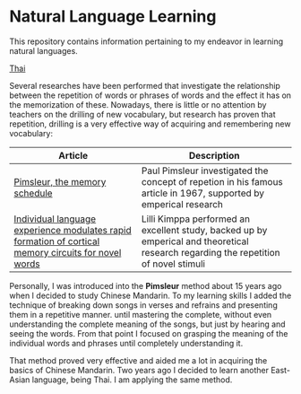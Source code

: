 # Natural Language Learning

This repository contains information pertaining to my endeavor in learning natural languages.

[Thai](thai/README.md)

Several researches have been performed that investigate the relationship between the repetition of words or phrases of words and the effect it has on the memorization of these. Nowadays, there is little or no attention by teachers on the drilling of new vocabulary, but research has proven that repetition, drilling is a very effective way of acquiring and remembering new vocabulary:

|Article| Description |
|--|--|
| [Pimsleur, the memory schedule](https://github.com/evowilliamson/natural-language-learning/blob/master/resources/Pimsleur_memory_schedule.pdf) | Paul Pimsleur investigated the concept of repetion in his famous article in 1967, supported by emperical research |
| [Individual language experience modulates rapid formation of cortical memory circuits for novel words](https://github.com/evowilliamson/natural-language-learning/blob/master/resources/Lilli%20Kimppa_learning_repetition.pdf) | Lilli Kimppa performed an excellent study, backed up by emperical and theoretical research regarding the repetition of novel stimuli |

Personally, I was introduced into the **Pimsleur** method about 15 years ago when I decided to study Chinese Mandarin. To my learning skills I added the technique of breaking down songs in verses and refrains and presenting them in a repetitive manner. until mastering the complete, without even understanding the complete meaning of the songs, but just by hearing and seeing the words. From that point I focused on grasping the meaning of the individual words and phrases until completely understanding it.

That method proved very effective and aided me a lot in acquiring the basics of Chinese Mandarin. Two years ago I decided to learn another East-Asian language, being Thai. I am applying the same method. 







<!--stackedit_data:
eyJoaXN0b3J5IjpbMTYzNTYwMjk3OCwtMTAyNzUzNjkyMSwtMT
kwODkwNDI1MCwxODgyODMyMTM4XX0=
-->